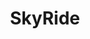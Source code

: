 ---
title: 'SkyRide'
description: 'School software engineering project on a web application for an airport transport service company. Made with React, Node.js (Express, REST API) and MySQL.'
image: '/Portfolio/images/airport_transport_service.png'
link: 'https://github.com/RomainPierre7/skyride'
tags: ["School", "React", "Node.js", "MySQL"]
order: 10
---